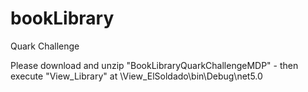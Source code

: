 # bookLibrary
Quark Challenge

Please download and unzip "BookLibraryQuarkChallengeMDP" - then execute "View_Library" at \View_ElSoldado\bin\Debug\net5.0
